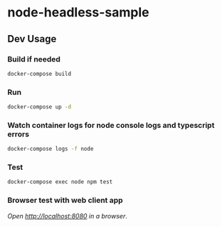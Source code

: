 # node-headless-sample

## Dev Usage

### Build if needed

```bash
docker-compose build
```

### Run

```bash
docker-compose up -d
```

### Watch container logs for node console logs and typescript errors

```bash
docker-compose logs -f node
```

### Test

```bash
docker-compose exec node npm test
```

### Browser test with web client app

_Open [http://localhost:8080](http://localhost:8080) in a browser_.
